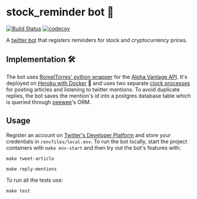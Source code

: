 # stock_reminder bot 🤖 
[![Build Status](https://travis-ci.org/luisgc93/ibex35_bot.svg?branch=master)](https://travis-ci.org/luisgc93/ibex35_bot) [![codecov](https://codecov.io/gh/luisgc93/ibex35_bot/branch/master/graph/badge.svg?token=QM9L6HQ3YQ)](https://codecov.io/gh/luisgc93/ibex35_bot)

A [twitter bot](https://twitter.com/stock_reminder) that registers reminders for stock and cryptocurrency prices.

## Implementation 🛠️
The bot uses [RomelTorres' python wrapper](https://github.com/RomelTorres/alpha_vantage) for the [Alpha Vantage API](https://www.alphavantage.co/documentation/). It's deployed on [Heroku with Docker](https://devcenter.heroku.com/articles/build-docker-images-heroku-yml) 🐳 and uses two separate [clock processes](https://devcenter.heroku.com/articles/clock-processes-python) for posting articles and listening to twitter mentions. To avoid duplicate replies, the bot saves the mention's id into a postgres database table which is queried through [peewee](http://docs.peewee-orm.com/en/latest/)'s ORM.

## Usage
Register an account on [Twitter's Developer Platform](https://developer.twitter.com/en) and store your credentials in `/envfiles/local.env`.
To run the bot locally, start the project containers with `make env-start` and then try out the bot's features with:

`make tweet-article`

`make reply-mentions`
 
To run all the tests use:
 
`make test`
